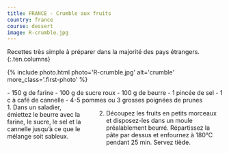 ```yaml
---
title: FRANCE - Crumble aux fruits
country: france
course: dessert
image: R-crumble.jpg
---
```


Recettes très simple à préparer dans la majorité des pays étrangers.
{:.ten.columns}

<!--fin extrait-->

{% include photo.html photo='R-crumble.jpg' alt='crumble' more_class='.first-photo' %}

<div class="four columns" markdown="1">
- 150 g de farine
- 100 g de sucre roux
- 100 g de beurre
- 1 pincée de sel
- 1 c à café de cannelle
- 4-5 pommes ou 3 grosses poignées de prunes
</div>

<div class="ten columns" markdown="1">
1. Dans un saladier, émiettez le beurre avec la farine, le sucre, le sel et la cannelle jusqu’à ce que le mélange soit sableux.

2. Découpez les fruits en petits morceaux et disposez-les dans un moule préalablement beurré. Répartissez la pâte par dessus et enfournez à 180°C pendant 25 min. Servez tiède.
 </div>
